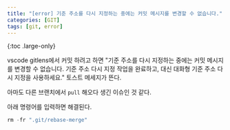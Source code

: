 ```yaml
---
title: "[error] 기준 주소를 다시 지정하는 중에는 커밋 메시지를 변경할 수 없습니다."
categories: [GIT]
tags: [git, error]
---
```


{:toc .large-only}

vscode gitlens에서 커밋 하려고 하면 "기준 주소를 다시 지정하는 중에는 커밋 메시지를 변경할 수 없습니다. 기준 주소 다시 지정 작업을 완료하고, 대신 대화형 기준 주소 다시 지정을 사용하세요." 토스트 메세지가 뜬다.

아마도 다른 브랜치에서 `pull` 해오다 생긴 이슈인 것 같다.

아래 명령어를 입력하면 해결된다.

```js
rm -fr ".git/rebase-merge"
```
